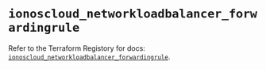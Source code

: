 # `ionoscloud_networkloadbalancer_forwardingrule`

Refer to the Terraform Registory for docs: [`ionoscloud_networkloadbalancer_forwardingrule`](https://www.terraform.io/docs/providers/ionoscloud/r/networkloadbalancer_forwardingrule).
